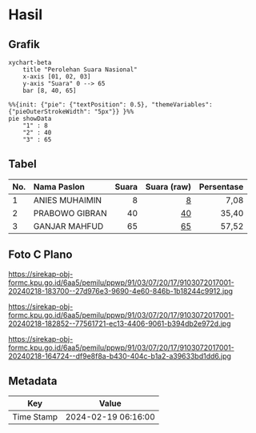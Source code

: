 # Hasil

## Grafik

```mermaid
xychart-beta
    title "Perolehan Suara Nasional"
    x-axis [01, 02, 03]
    y-axis "Suara" 0 --> 65
    bar [8, 40, 65]
```

```mermaid
%%{init: {"pie": {"textPosition": 0.5}, "themeVariables": {"pieOuterStrokeWidth": "5px"}} }%%
pie showData
    "1" : 8
    "2" : 40
    "3" : 65
```

## Tabel

| No. | Nama Paslon    | Suara | Suara (raw) | Persentase |
|:--- |:-------------- | -----:| -----------:| ----------:|
| 1   | ANIES MUHAIMIN | 8     | [8][p-1]    | 7,08       |
| 2   | PRABOWO GIBRAN | 40    | [40][p-2]   | 35,40      |
| 3   | GANJAR MAHFUD  | 65    | [65][p-3]   | 57,52      |


[p-1]: https://github.com/gigit-pemilu/pemilu-2024/blob/main/pilpres/hitung-suara/sub/91-papua/sub/03-jayapura/sub/07-nimboran/sub/2017-kuwase/sub/001-tps/sub/paslon-1.txt
[p-2]: https://github.com/gigit-pemilu/pemilu-2024/blob/main/pilpres/hitung-suara/sub/91-papua/sub/03-jayapura/sub/07-nimboran/sub/2017-kuwase/sub/001-tps/sub/paslon-2.txt
[p-3]: https://github.com/gigit-pemilu/pemilu-2024/blob/main/pilpres/hitung-suara/sub/91-papua/sub/03-jayapura/sub/07-nimboran/sub/2017-kuwase/sub/001-tps/sub/paslon-3.txt

## Foto C Plano

https://sirekap-obj-formc.kpu.go.id/6aa5/pemilu/ppwp/91/03/07/20/17/9103072017001-20240218-183700--27d976e3-9690-4e60-846b-1b18244c9912.jpg

https://sirekap-obj-formc.kpu.go.id/6aa5/pemilu/ppwp/91/03/07/20/17/9103072017001-20240218-182852--77561721-ec13-4406-9061-b394db2e972d.jpg

https://sirekap-obj-formc.kpu.go.id/6aa5/pemilu/ppwp/91/03/07/20/17/9103072017001-20240218-164724--df9e8f8a-b430-404c-b1a2-a39633bd1dd6.jpg


## Metadata

| Key        | Value               |
| ---------- | ------------------- |
| Time Stamp | 2024-02-19 06:16:00 |



